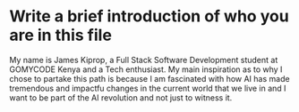 # Write a brief introduction of who you are in this file
My name is James Kiprop, a Full Stack Software Development student at GOMYCODE Kenya and a Tech enthusiast. My main inspiration as to why I chose to partake this path is because I am fascinated with how AI has  made tremendous and impactfu changes in the current world that we live in and I want to be part of the AI revolution and not just to witness it.